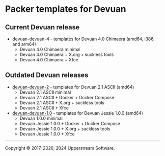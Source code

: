 # Packer templates for Devuan

## Current Devuan release

* [devuan-devuan-4](devuan-4/README.md) - templates for Devuan 4.0 Chimaera
  (amd64, i386, and arm64)
  * Devuan 4.0 Chimaera minimal
  * Devuan 4.0 Chimaera + X.org + suckless tools
  * Devuan 4.0 Chimaera + Xfce

## Outdated Devuan releases

* [devuan-devuan-2](devuan-2/README.md) - templates for Devuan 2.1 ASCII (amd64)
  * Devuan 2.1 ASCII minimal
  * Devuan 2.1 ASCII + Docker + Docker Compose
  * Devuan 2.1 ASCII + X.org + suckless tools
  * Devuan 2.1 ASCII + Xfce
* [devuan-devuan-1.0](devuan-1.0/README.md) - templates for Devuan Jessie 1.0.0 (amd64)
  * Devuan 1.0.0 minimal
  * Devuan Jessie 1.0.0 + Docker + Docker Compose
  * Devuan Jessie 1.0.0 + X.org + suckless tools
  * Devuan Jessie 1.0.0 + Xfce

- - -

Copyright &copy; 2017-2020, 2024 Upperstream Software.
